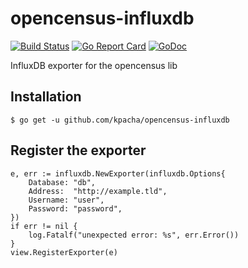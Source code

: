 opencensus-influxdb
====
[![Build Status](https://travis-ci.org/kpacha/opencensus-influxdb.svg?branch=master)](https://travis-ci.org/kpacha/opencensus-influxdb) [![Go Report Card](https://goreportcard.com/badge/github.com/kpacha/opencensus-influxdb)](https://goreportcard.com/report/github.com/kpacha/opencensus-influxdb) [![GoDoc](https://godoc.org/github.com/kpacha/opencensus-influxdb?status.svg)](https://godoc.org/github.com/kpacha/opencensus-influxdb)

InfluxDB exporter for the opencensus lib

## Installation

	$ go get -u github.com/kpacha/opencensus-influxdb

## Register the exporter

	e, err := influxdb.NewExporter(influxdb.Options{
		Database: "db",
		Address:  "http://example.tld",
		Username: "user",
		Password: "password",
	})
	if err != nil {
		log.Fatalf("unexpected error: %s", err.Error())
	}
	view.RegisterExporter(e)
